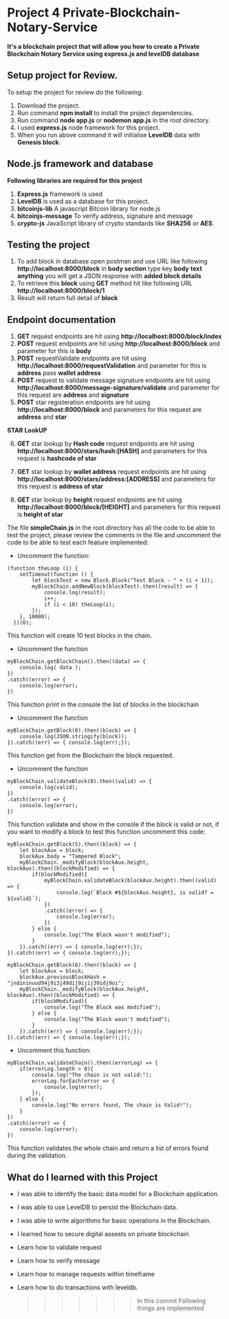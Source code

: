 # Project 4 Private-Blockchain-Notary-Service

**It's a blockchain project that will allow you how to create a Private Blockchain Notary Service using express.js and levelDB database**


## Setup project for Review.

To setup the project for review do the following:

1. Download the project.
2. Run command **npm install** to install the project dependencies.
3. Run command **node app.js** or **nodemon app.js** in the root directory.
4. I used **express.js** node framework for this project.
5. When you run above command it will initialise **LevelDB** data with **Genesis block**.

## Node.js framework and database

**Following libraries are required for this project**
1.  **Express.js** framework is used
2.  **LevelDB** is used as a database for this project.
3. **bitcoinjs-lib** 
    A javascript Bitcoin library for node.js
4. **bitcoinjs-message**
	To verify address, signature and message 
5. **crypto-js**
	JavaScript library of crypto standards like **SHA256** or **AES**.

## Testing the project

1. To add block in database open postman and use URL like following **http://localhost:8000/block** in **body section** type key **body** **text anything**
   you will get a JSON response with **added block details**
2. To retrieve this **block** using **GET** method hit like following URL **http://localhost:8000/block/1**
3. Result will return full detail of **block**


## Endpoint documentation

1. **GET** request endpoints are hit using **http://localhost:8000/block/index**
2. **POST** request endpoints are hit using **http://localhost:8000/block** and parameter for this is **body**
3. **POST** requestValidate endpoints are hit using **http://localhost:8000/requestValidation** and parameter for this is **address** pass **wallet address**
4. **POST** request to validate message signature endpoints are hit using **http://localhost:8000/message-signature/validate** and parameter for this request are **address** and **signature**
5. **POST** star registeration endpoints are hit using **http://localhost:8000/block** and parameters for this request are **address** and **star** 

**STAR LookUP**

6. **GET** star lookup by **Hash code** request endpoints are hit using **http://localhost:8000/stars/hash:[HASH]** and parameters for this request is **hashcode of star**

7. **GET** star lookup by **wallet address** request endpoints are hit using **http://localhost:8000/stars/address:[ADDRESS]** and parameters for this request is **address of star**

8. **GET** star lookup by **height** request endpoints are hit using **http://localhost:8000/block/[HEIGHT]** and parameters for this request is **height of star**


The file **simpleChain.js** in the root directory has all the code to be able to test the project, please review the comments in the file and uncomment the code to be able to test each feature implemented:

- Uncomment the function:

```
(function theLoop (i) {
	setTimeout(function () {
		let blockTest = new Block.Block("Test Block - " + (i + 1));
		myBlockChain.addNewBlock(blockTest).then((result) => {
			console.log(result);
			i++;
			if (i < 10) theLoop(i);
		});
	}, 10000);
  })(0);
```

This function will create 10 test blocks in the chain.

- Uncomment the function

```
myBlockChain.getBlockChain().then((data) => {
	console.log( data );
})
.catch((error) => {
	console.log(error);
})
```

This function print in the console the list of blocks in the blockchain

- Uncomment the function

```
myBlockChain.getBlock(0).then((block) => {
	console.log(JSON.stringify(block));
}).catch((err) => { console.log(err);});

```

This function get from the Blockchain the block requested.

- Uncomment the function

```
myBlockChain.validateBlock(0).then((valid) => {
	console.log(valid);
})
.catch((error) => {
	console.log(error);
})
```

This function validate and show in the console if the block is valid or not, if you want to modify a block to test this function uncomment this code:

```
myBlockChain.getBlock(5).then((block) => {
	let blockAux = block;
	blockAux.body = "Tampered Block";
	myBlockChain._modifyBlock(blockAux.height, blockAux).then((blockModified) => {
		if(blockModified){
			myBlockChain.validateBlock(blockAux.height).then((valid) => {
				console.log(`Block #${blockAux.height}, is valid? = ${valid}`);
			})
			.catch((error) => {
				console.log(error);
			})
		} else {
			console.log("The Block wasn't modified");
		}
	}).catch((err) => { console.log(err);});
}).catch((err) => { console.log(err);});

myBlockChain.getBlock(6).then((block) => {
	let blockAux = block;
	blockAux.previousBlockHash = "jndininuud94j9i3j49dij9ijij39idj9oi";
	myBlockChain._modifyBlock(blockAux.height, blockAux).then((blockModified) => {
		if(blockModified){
			console.log("The Block was modified");
		} else {
			console.log("The Block wasn't modified");
		}
	}).catch((err) => { console.log(err);});
}).catch((err) => { console.log(err);});
```

- Uncomment this function:

```
myBlockChain.validateChain().then((errorLog) => {
	if(errorLog.length > 0){
		console.log("The chain is not valid:");
		errorLog.forEach(error => {
			console.log(error);
		});
	} else {
		console.log("No errors found, The chain is Valid!");
	}
})
.catch((error) => {
	console.log(error);
})
```

This function validates the whole chain and return a list of errors found during the validation.

## What do I learned with this Project

- I was able to identify the basic data model for a Blockchain application.
- I was able to use LevelDB to persist the Blockchain data.
- I was able to write algorithms for basic operations in the Blockchain.
- I learned how to secure digital assests on private blockchain
- Learn how to validate request
- Learn how to verify message
- Learn how to manage requests within timeframe
- Learn how to do transactions with leveldb.


  > > > > > > > In this commit Following things are implemented
